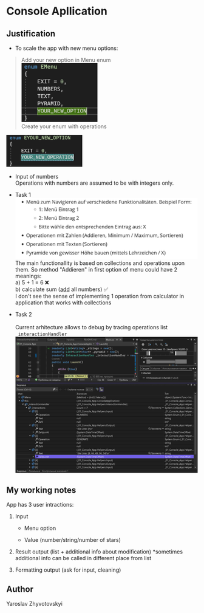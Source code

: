 ﻿# Console Apllication

## Justification
- To scale the app with new menu options: <br>
> Add your new option in Menu enum <br>
<img src="./Imgs/menu.png" alt="alt text" width="200"/> <br>
> Create your enum with operations <br>
<img src="./Imgs/operation.png" alt="alt text" width="200"/>

- Input of numbers <br>
Operations with numbers are assumed to be with integers only.
- Task 1 <br>
![alt text](./Imgs/task1.jpg)
The main functionallity is based on collections and operations upon them.
So method "Addieren" in first option of menu could have 2 meanings:
<br>a) 5 + 1 = 6 ❌
<br>b) calculate sum (<u>add</u> all numbers) ✅ <br>
I don't see the sense of implementing 1 operation from calculator in application that works with collections

- Task 2 <br>	
Current arhitecture allows to debug by tracing operations list `_interactionHandler`
![alt text](./Imgs/debug.png)


## My working notes
App has 3 user intractions: 				

1. Input <br>		

	- Menu option <br>		

	- Value (number/string/number of stars)	

2. Result output (list + additional info about modification)
*sometimes additional info can be called in different place from list	

3. Formatting output (ask for input, cleaning)


## Author
Yaroslav Zhyvotovskyi